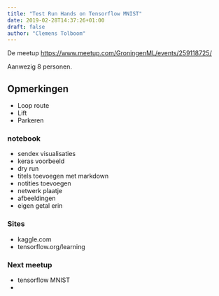 ```yaml
---
title: "Test Run Hands on Tensorflow MNIST"
date: 2019-02-28T14:37:26+01:00
draft: false
author: "Clemens Tolboom"
---
```


De meetup https://www.meetup.com/GroningenML/events/259118725/

Aanwezig 8 personen.

## Opmerkingen

- Loop route
- Lift 
- Parkeren

### notebook

- sendex visualisaties
- keras voorbeeld
- dry run
- titels toevoegen met markdown
- notities toevoegen
- netwerk plaatje
- afbeeldingen
- eigen getal erin

### Sites

- kaggle.com
- tensorflow.org/learning

### Next meetup

- tensorflow MNIST
- 